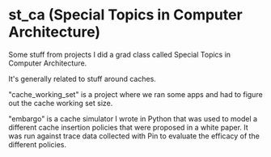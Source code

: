 # st_ca (Special Topics in Computer Architecture)

Some stuff from projects I did a grad class called Special Topics in Computer Architecture.

It's generally related to stuff around caches.

"cache_working_set" is a project where we ran some apps and had to figure out the cache working set size.

"embargo" is a cache simulator I wrote in Python that was used to model a different cache insertion policies that were proposed in a white paper.
It was run against trace data collected with Pin to evaluate the efficacy of the different policies. 
